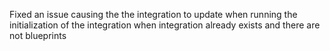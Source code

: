 Fixed an issue causing the the integration to update when running the initialization of the integration when integration already exists and there are not blueprints
